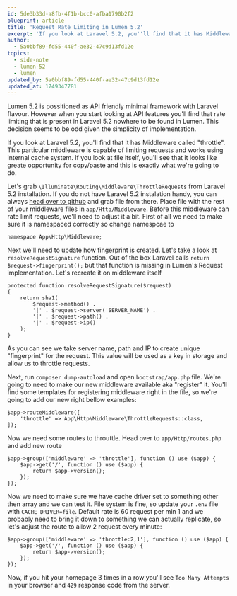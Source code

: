 ```yaml
---
id: 5de3b33d-a8fb-4f1b-bcc0-afba1790b2f2
blueprint: article
title: 'Request Rate Limiting in Lumen 5.2'
excerpt: 'If you look at Laravel 5.2, you''ll find that it has Middleware called "throttle". This particular middleware is capable of limiting requests and works using internal cache system.'
author:
  - 5a0bbf89-fd55-440f-ae32-47c9d13fd12e
topics:
  - side-note
  - lumen-52
  - lumen
updated_by: 5a0bbf89-fd55-440f-ae32-47c9d13fd12e
updated_at: 1749347781
---
```

Lumen 5.2 is possitioned as API friendly minimal framework with Laravel flavour. However when you start looking at API features you'll find that rate limiting that is present in Laravel 5.2 nowhere to be found in Lumen. This decision seems to be odd given the simplicity of implementation.

If you look at Laravel 5.2, you'll find that it has Middleware called "throttle". This particular middleware is capable of limiting requests and works using internal cache system. If you look at file itself, you'll see that it looks like greate opportunity for copy/paste and this is exactly what we're going to do.

Let's grab `\Illuminate\Routing\Middleware\ThrottleRequests` from Laravel 5.2 installation. If you do not have Laravel 5.2 instalation handy, you can always [head over to github](https://github.com/laravel/framework/blob/5.2/src/Illuminate/Routing/Middleware/ThrottleRequests.php) and grab file from there. Place file with the rest of your middleware files in `app/Http/Middleware`. Before this middleware can rate limit requests, we'll need to adjust it a bit. First of all we need to make sure it is namespaced correctly so change namespcae to 

	namespace App\Http\Middleware;

Next we'll need to update how fingerprint is created. Let's take a look at `resolveRequestSignature` function. Out of the box Laravel calls `return $request->fingerprint();` but that function is missing in Lumen's Request implementation. Let's recreate it on middleware itself

    protected function resolveRequestSignature($request)
    {
        return sha1(
            $request->method() .
            '|' . $request->server('SERVER_NAME') .
            '|' . $request->path() .
            '|' . $request->ip()
        );
    }

As you can see we take server name, path and IP to create unique "fingerprint" for the request. This value will be used as a key in storage and allow us to throttle requests.

Next, run `composer dump-autoload` and open `bootstrap/app.php` file. We're going to need to make our new middleware available aka "register" it. You'll find some templates for registering middleware right in the file, so we're going to add our new right bellow examples:

    $app->routeMiddleware([
        'throttle' => App\Http\Middleware\ThrottleRequests::class,
    ]);

Now we need some routes to throuttle. Head over to `app/Http/routes.php` and add new route

	$app->group(['middleware' => 'throttle'], function () use ($app) {
    	$app->get('/', function () use ($app) {
	        return $app->version();
		});
	});
	
Now we need to make sure we have cache driver set to something other then array and we can test it. File system is fine, so update your `.env` file with `CACHE_DRIVER=file`. Default rate is 60 request per min 1 and we probably need to bring it down to something we can actually replicate, so let's adjust the route to allow 2 request every minute:

	$app->group(['middleware' => 'throttle:2,1'], function () use ($app) {
    	$app->get('/', function () use ($app) {
	        return $app->version();
		});
	});
	
Now, if you hit your homepage 3 times in a row you'll see `Too Many Attempts` in your browser and `429` response code from the server.